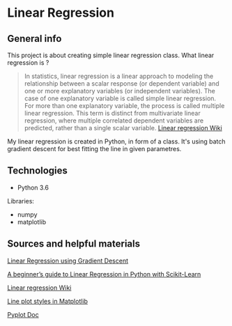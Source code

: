 # Linear Regression
## General info
This project is about creating simple linear regression class. What linear regression is ?

>In statistics, linear regression is a linear approach to modeling the relationship between a scalar response (or dependent variable) and one or more explanatory variables (or independent variables). The case of one explanatory variable is called simple linear regression. For more than one explanatory variable, the process is called multiple linear regression. This term is distinct from multivariate linear regression, where multiple correlated dependent variables are predicted, rather than a single scalar variable.
[Linear regression Wiki](https://en.wikipedia.org/wiki/Linear_regression)

My linear regression is created in Python, in form of a class. It's using batch gradient descent for best fitting the line in given parametres.


## Technologies
* Python 3.6

Libraries:
* numpy
* matplotlib

## Sources and helpful materials
[Linear Regression using Gradient Descent](https://towardsdatascience.com/linear-regression-using-gradient-descent-97a6c8700931)

[A beginner’s guide to Linear Regression in Python with Scikit-Learn](https://towardsdatascience.com/a-beginners-guide-to-linear-regression-in-python-with-scikit-learn-83a8f7ae2b4f)

[Linear regression Wiki](https://en.wikipedia.org/wiki/Linear_regression)

[Line plot styles in Matplotlib](https://www.pythoninformer.com/python-libraries/matplotlib/line-plots/)

[Pyplot Doc](https://matplotlib.org/tutorials/introductory/pyplot.html)
